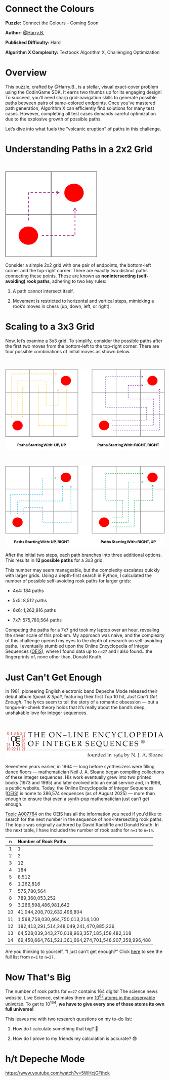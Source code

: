 # Connect the Colours

__Puzzle:__ Connect the Colours - Coming Soon

__Author:__ [@Harry.B.](https://www.codingame.com/profile/d926a93cb394ded661b204822965c5fa7122915)

__Published Difficulty:__ Hard

__Algorithm X Complexity:__ Textbook Algorithm X, Challenging Optimization

# Overview

This puzzle, crafted by @Harry.B., is a stellar, visual exact-cover problem using the CodinGame SDK. It earns two thumbs up for its engaging design! To succeed, you’ll need sharp grid-navigation skills to generate possible paths between pairs of same-colored endpoints. Once you’ve mastered path generation, Algorithm X can efficiently find solutions for many test cases. However, completing all test cases demands careful optimization due to the explosive growth of possible paths.

Let’s dive into what fuels the "volcanic eruption" of paths in this challenge.

# Understanding Paths in a 2x2 Grid

<BR><BR>
![Connect the Colours 2x2](ConnectColoursPaths2x2.png)
<BR>

Consider a simple 2x2 grid with one pair of endpoints, the bottom-left corner and the top-right corner. There are exactly two distinct paths connecting these points. These are known as __nonintersecting (self-avoiding) rook paths__, adhering to two key rules:

1. A path cannot intersect itself.

1. Movement is restricted to horizontal and vertical steps, mimicking a rook’s moves in chess (up, down, left, or right).

# Scaling to a 3x3 Grid

Now, let’s examine a 3x3 grid. To simplify, consider the possible paths after the first two moves from the bottom-left to the top-right corner. There are four possible combinations of initial moves as shown below.

<BR><BR>
![Connect the Colours 3x3 (1 of 2)](ConnectColoursPaths1.png)
<BR>

<BR><BR>
![Connect the Colours 3x3 (2 of 2)](ConnectColoursPaths2.png)
<BR>

After the initial two steps, each path branches into three additional options. This results in __12 possible paths__ for a 3x3 grid.

This number may seem manageable, but the complexity escalates quickly with larger grids. Using a depth-first search in Python, I calculated the number of possible self-avoiding rook paths for larger grids:

* 4x4: 184 paths

* 5x5: 8,512 paths

* 6x6: 1,262,816 paths

* 7x7: 575,780,564 paths

Computing the paths for a 7x7 grid took my laptop over an hour, revealing the sheer scale of this problem. My approach was naïve, and the complexity of this challenge opened my eyes to the depth of research on self-avoiding paths. I eventually stumbled upon the Online Encyclopedia of Integer Sequences ([OEIS](https://oeis.org/wiki/Main_Page)), where I found data up to `n=27` and I also found...the fingerprints of, none other than, Donald Knuth.

# Just Can't Get Enough

In 1981, pioneering English electronic band Depeche Mode released their debut album _Speak & Spell_, featuring their first Top 10 hit, _Just Can’t Get Enough_. The lyrics seem to tell the story of a romantic obsession — but a tongue-in-cheek theory holds that it’s really about the band’s deep, unshakable love for integer sequences.

<BR><BR>
![The On-Line Encyclopedia of Integer Sequences](OEISBanner.jpg)
<BR>

Seventeen years earlier, in 1964 — long before synthesizers were filling dance floors — mathematician Neil J. A. Sloane began compiling collections of these integer sequences. His work eventually grew into two printed books (1973 and 1995) and later evolved into an email service and, in 1996, a public website. Today, the Online Encyclopedia of Integer Sequences ([OEIS](https://oeis.org/wiki/Main_Page)) is home to 386,574 sequences (as of August 2025) — more than enough to ensure that even a synth-pop mathematician just can’t get enough.

[Topic A007764](https://oeis.org/A007764) on the OEIS has all the information you need if you'd like to search for the next number in the sequence of non-intersecting rook paths. The topic was originally authored by David Radcliffe and Donald Knuth. In the next table, I have included the number of rook paths for `n=1` to `n=14`.

|n|Number of Rook Paths|
|:---:|:---|
|1|1|
|2|2|
|3|12|
|4|184|
|5|8,512|
|6|1,262,816|
|7|575,780,564|
|8|789,360,053,252|
|9|3,266,598,486,981,642|
|10|41,044,208,702,632,496,804|
|11|1,568,758,030,464,750,013,214,100|
|12|182,413,291,514,248,049,241,470,885,236|
|13|64,528,039,343,270,018,963,357,185,158,482,118|
|14|69,450,664,761,521,361,664,274,701,548,907,358,996,488|

Are you thinking to yourself, "I just can't get enough?" Click [here](https://oeis.org/A007764/b007764.txt) to see the full list from `n=1` to `n=27`.

# Now That's Big

The number of rook paths for `n=27` contains 164 digits! The science news website, Live Science, estimates there are [10<sup>82</sup> atoms in the observable universe](https://www.livescience.com/how-many-atoms-in-universe.html). To get to 10<sup>164</sup>, __we have to give every one of those atoms its own full universe!__

This leaves me with two research questions on my to-do list:

1. How do I calculate something that big? 🤯

2. How do I prove to my friends my calculation is accurate? 😎

# h/t Depeche Mode

https://www.youtube.com/watch?v=5WHcjGFihck
